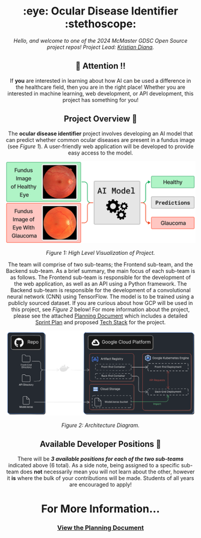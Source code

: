 <h1 align="center"> :eye: Ocular Disease Identifier :stethoscope:</h1>

<div align="center">


*Hello, and welcome to one of the 2024 McMaster GDSC Open Source project repos! Project Lead: [Kristian Diana](https://github.com/kristiandiana).*



## :loudspeaker: Attention :bangbang:

If **you** are interested in learning about how AI can be used a difference in the healthcare field, then you are in the right place! Whether you are interested in machine learning, web development, or API development, this project has something for you! 

## Project Overview :page_with_curl: 

The **ocular disease identifier** project involves developing an AI model that can predict whether common ocular diseases are present in a fundus image (see *Figure 1*). A user-friendly web application will be developed to provide easy access to the model.

![Figure 1](./Documentation/images/Figure1.png)
<p align="center"><em>Figure 1: High Level Visualization of Project.</em></p>



The team will comprise of two sub-teams; the Frontend sub-team, and the Backend sub-team. As a brief summary, the main focus of each sub-team is as follows. The Frontend sub-team is responsible for the development of the web application, as well as an API using a Python framework. The Backend sub-team is responsible for the development of a convolutional neural network (CNN) using TensorFlow. The model is to be trained using a publicly sourced dataset. If you are curious about how GCP will be used in this project, see *Figure 2* below! For more information about the project, please see the attached [Planning Document](./PLAN.md) which includes a detailed [Sprint Plan](./PLAN.md#sprint-planning) and proposed [Tech Stack](./PLAN.md#tech-stack) for the project.

![Figure 2](./Documentation/images/Architecture.png)
<p align="center"><em>Figure 2: Architecture Diagram.</em></p>

## Available Developer Positions :busts_in_silhouette:

There will be ***3 available positions for each of the two sub-teams*** indicated above (6 total). As a side note, being assigned to a specific sub-team does **not** necessarily mean you will not learn about the other, however it **is** where the bulk of your contributions will be made. Students of all years are encouraged to apply!

# For More Information...
### [View the Planning Document](./PLAN.md)


</div>

